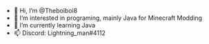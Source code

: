 - 👋 Hi, I’m @Theboiboi8
- 👀 I’m interested in programing, mainly Java for Minecraft Modding
- 🌱 I’m currently learning Java
- 📫 Discord: Lightning_man#4112

<!---
Theboiboi8/Theboiboi8 is a ✨ special ✨ repository because its `README.md` (this file) appears on your GitHub profile.
You can click the Preview link to take a look at your changes.
--->

